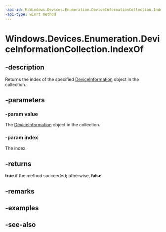 ----api-id: M:Windows.Devices.Enumeration.DeviceInformationCollection.IndexOf(Windows.Devices.Enumeration.DeviceInformation,System.UInt32@)
-api-type: winrt method
---<!-- Method syntaxpublic bool IndexOf(Windows.Devices.Enumeration.DeviceInformation value, System.UInt32 index)--># Windows.Devices.Enumeration.DeviceInformationCollection.IndexOf## -descriptionReturns the index of the specified [DeviceInformation](deviceinformation.md) object in the collection.## -parameters### -param valueThe [DeviceInformation](deviceinformation.md) object in the collection.### -param indexThe index.## -returns**true** if the method succeeded; otherwise, **false**.## -remarks## -examples## -see-also